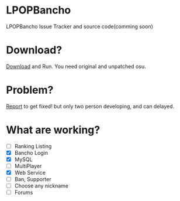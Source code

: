 # LPOPBancho
LPOPBancho Issue Tracker and source code(comming soon)

# Download?
<a href="https://raw.githubusercontent.com/Castar/LPOPBancho/master/LPOPBanchoLauncher.cmd" download>Download</a> and Run. You need original and unpatched osu.

# Problem?
[Report](https://github.com/Castar/LPOPBancho/issues) to get fixed!
but only two person developing, and can delayed.

# What are working?
- [ ] Ranking Listing
- [x] Bancho Login
- [x] MySQL
- [ ] MultiPlayer
- [x] Web Service
- [ ] Ban, Supporter
- [ ] Choose any nickname
- [ ] Forums
